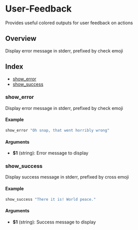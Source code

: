 # User-Feedback

Provides useful colored outputs for user feedback on actions

## Overview

Display error message in stderr, prefixed by check emoji

## Index

* [show_error](#show_error)
* [show_success](#show_success)

### show_error

Display error message in stderr, prefixed by check emoji

#### Example

```bash
show_error "Oh snap, that went horribly wrong"
```

#### Arguments

* **$1** (string): Error message to display

### show_success

Display success message in stderr, prefixed by cross emoji

#### Example

```bash
show_success "There it is! World peace."
```

#### Arguments

* **$1** (string): Success message to display

